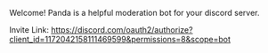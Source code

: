 Welcome! Panda is a helpful moderation bot for your discord server. 

Invite Link: https://discord.com/oauth2/authorize?client_id=1172042158111469599&permissions=8&scope=bot



